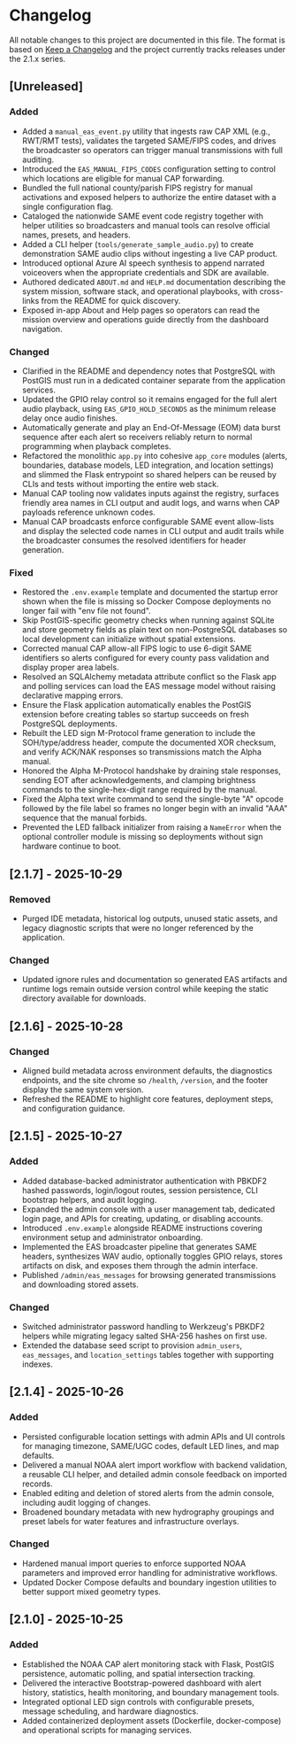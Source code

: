 # Changelog

All notable changes to this project are documented in this file. The format is based on
[Keep a Changelog](https://keepachangelog.com/en/1.1.0/) and the project currently
tracks releases under the 2.1.x series.

## [Unreleased]
### Added
- Added a `manual_eas_event.py` utility that ingests raw CAP XML (e.g., RWT/RMT tests),
  validates the targeted SAME/FIPS codes, and drives the broadcaster so operators can
  trigger manual transmissions with full auditing.
- Introduced the `EAS_MANUAL_FIPS_CODES` configuration setting to control which
  locations are eligible for manual CAP forwarding.
- Bundled the full national county/parish FIPS registry for manual activations and
  exposed helpers to authorize the entire dataset with a single configuration flag.
- Cataloged the nationwide SAME event code registry together with helper utilities so
  broadcasters and manual tools can resolve official names, presets, and headers.
- Added a CLI helper (`tools/generate_sample_audio.py`) to create demonstration SAME audio
  clips without ingesting a live CAP product.
- Introduced optional Azure AI speech synthesis to append narrated voiceovers when the
  appropriate credentials and SDK are available.
- Authored dedicated `ABOUT.md` and `HELP.md` documentation describing the system mission, software stack, and operational playbooks, with cross-links from the README for quick discovery.
- Exposed in-app About and Help pages so operators can read the mission overview and operations guide directly from the dashboard navigation.
### Changed
- Clarified in the README and dependency notes that PostgreSQL with PostGIS must run in a dedicated container separate from the application services.
- Updated the GPIO relay control so it remains engaged for the full alert audio playback,
  using `EAS_GPIO_HOLD_SECONDS` as the minimum release delay once audio finishes.
- Automatically generate and play an End-Of-Message (EOM) data burst sequence after each alert
  so receivers reliably return to normal programming when playback completes.
- Refactored the monolithic `app.py` into cohesive `app_core` modules (alerts, boundaries,
  database models, LED integration, and location settings) and slimmed the Flask entrypoint so
  shared helpers can be reused by CLIs and tests without importing the entire web stack.
- Manual CAP tooling now validates inputs against the registry, surfaces friendly area
  names in CLI output and audit logs, and warns when CAP payloads reference unknown codes.
- Manual CAP broadcasts enforce configurable SAME event allow-lists and display the
  selected code names in CLI output and audit trails while the broadcaster consumes
  the resolved identifiers for header generation.
### Fixed
- Restored the `.env.example` template and documented the startup error shown when the
  file is missing so Docker Compose deployments no longer fail with "env file not found".
- Skip PostGIS-specific geometry checks when running against SQLite and store geometry
  fields as plain text on non-PostgreSQL databases so local development can initialize
  without spatial extensions.
- Corrected manual CAP allow-all FIPS logic to use 6-digit SAME identifiers so alerts configured
  for every county pass validation and display proper area labels.
- Resolved an SQLAlchemy metadata attribute conflict so the Flask app and polling services can
  load the EAS message model without raising declarative mapping errors.
- Ensure the Flask application automatically enables the PostGIS extension before creating
  tables so startup succeeds on fresh PostgreSQL deployments.
- Rebuilt the LED sign M-Protocol frame generation to include the SOH/type/address header,
  compute the documented XOR checksum, and verify ACK/NAK responses so transmissions match the
  Alpha manual.
- Honored the Alpha M-Protocol handshake by draining stale responses, sending EOT after
  acknowledgements, and clamping brightness commands to the single-hex-digit range required by
  the manual.
- Fixed the Alpha text write command to send the single-byte "A" opcode followed by the
  file label so frames no longer begin with an invalid "AAA" sequence that the manual forbids.
- Prevented the LED fallback initializer from raising a `NameError` when the optional
  controller module is missing so deployments without sign hardware continue to boot.

## [2.1.7] - 2025-10-29
### Removed
- Purged IDE metadata, historical log outputs, unused static assets, and legacy diagnostic scripts
  that were no longer referenced by the application.
### Changed
- Updated ignore rules and documentation so generated EAS artifacts and runtime logs remain outside
  version control while keeping the static directory available for downloads.

## [2.1.6] - 2025-10-28
### Changed
- Aligned build metadata across environment defaults, the diagnostics endpoints, and the
  site chrome so `/health`, `/version`, and the footer display the same system version.
- Refreshed the README to highlight core features, deployment steps, and configuration
  guidance.

## [2.1.5] - 2025-10-27
### Added
- Added database-backed administrator authentication with PBKDF2 hashed passwords,
  login/logout routes, session persistence, CLI bootstrap helpers, and audit logging.
- Expanded the admin console with a user management tab, dedicated login page, and APIs
  for creating, updating, or disabling accounts.
- Introduced `.env.example` alongside README instructions covering environment setup and
  administrator onboarding.
- Implemented the EAS broadcaster pipeline that generates SAME headers, synthesizes WAV
  audio, optionally toggles GPIO relays, stores artifacts on disk, and exposes them
  through the admin interface.
- Published `/admin/eas_messages` for browsing generated transmissions and downloading
  stored assets.
### Changed
- Switched administrator password handling to Werkzeug's PBKDF2 helpers while migrating
  legacy salted SHA-256 hashes on first use.
- Extended the database seed script to provision `admin_users`, `eas_messages`, and
  `location_settings` tables together with supporting indexes.

## [2.1.4] - 2025-10-26
### Added
- Persisted configurable location settings with admin APIs and UI controls for managing
  timezone, SAME/UGC codes, default LED lines, and map defaults.
- Delivered a manual NOAA alert import workflow with backend validation, a reusable CLI
  helper, and detailed admin console feedback on imported records.
- Enabled editing and deletion of stored alerts from the admin console, including audit
  logging of changes.
- Broadened boundary metadata with new hydrography groupings and preset labels for water
  features and infrastructure overlays.
### Changed
- Hardened manual import queries to enforce supported NOAA parameters and improved error
  handling for administrative workflows.
- Updated Docker Compose defaults and boundary ingestion utilities to better support
  mixed geometry types.

## [2.1.0] - 2025-10-25
### Added
- Established the NOAA CAP alert monitoring stack with Flask, PostGIS persistence,
  automatic polling, and spatial intersection tracking.
- Delivered the interactive Bootstrap-powered dashboard with alert history, statistics,
  health monitoring, and boundary management tools.
- Integrated optional LED sign controls with configurable presets, message scheduling,
  and hardware diagnostics.
- Added containerized deployment assets (Dockerfile, docker-compose) and operational
  scripts for managing services.

